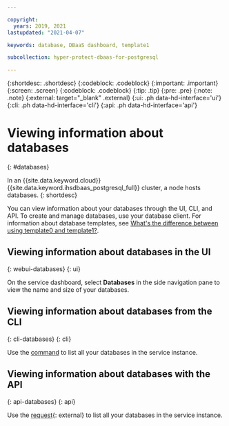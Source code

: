 ```yaml
---

copyright:
  years: 2019, 2021
lastupdated: "2021-04-07"

keywords: database, DBaaS dashboard, template1

subcollection: hyper-protect-dbaas-for-postgresql

---
```


{:shortdesc: .shortdesc}
{:codeblock: .codeblock}
{:important: .important}
{:screen: .screen}
{:codeblock: .codeblock}
{:tip: .tip}
{:pre: .pre}
{:note: .note}
{:external: target="_blank" .external}
{:ui: .ph data-hd-interface='ui'}
{:cli: .ph data-hd-interface='cli'}
{:api: .ph data-hd-interface='api'}

# Viewing information about databases
{: #databases}

In an {{site.data.keyword.cloud}} {{site.data.keyword.ihsdbaas_postgresql_full}} cluster, a node hosts databases.
{: shortdesc}

You can view information about your databases through the UI, CLI, and API. To create and manage databases, use your database client. For information about database templates, see [What's the difference between using template0 and template1?](/docs/hyper-protect-dbaas-for-postgresql?topic=hyper-protect-dbaas-for-postgresql-faqs-usage#database-template-difference).

## Viewing information about databases in the UI
{: webui-databases}
{: ui}

On the service dashboard, select **Databases** in the side navigation pane to view the name and size of your databases. 

## Viewing information about databases from the CLI
{: cli-databases}
{: cli}

Use the [command](/docs/hyper-protect-dbaas-for-postgresql?topic=hyper-protect-dbaas-for-postgresql-dbaas_cli_plugin#db_list) to list all your databases in the service instance. 

## Viewing information about databases with the API
{: api-databases}
{: api}

Use the [request](/apidocs/hyperp-dbaas/hyperp-dbaas-v3#list-databases){: external} to list all your databases in the service instance. 
